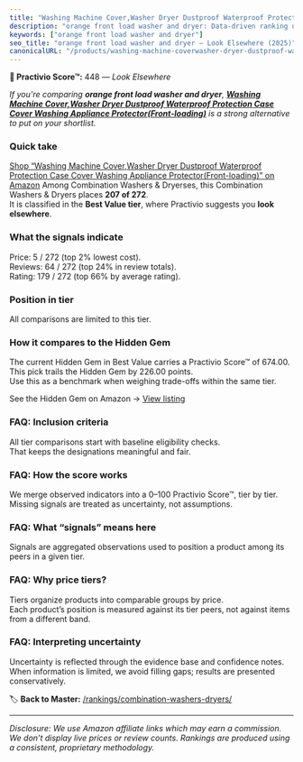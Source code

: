 ```yaml
---
title: "Washing Machine Cover,Washer Dryer Dustproof Waterproof Protection Case Cover Washing Appliance Protector(Front-loading)"
description: "orange front load washer and dryer: Data-driven ranking using the Practivio Score™. Positioned by quality, value, demand, findability, momentum."
keywords: ["orange front load washer and dryer"]
seo_title: "orange front load washer and dryer — Look Elsewhere (2025)"
canonicalURL: "/products/washing-machine-coverwasher-dryer-dustproof-waterproof-protection-case-cover-washing-appliance-protectorfront-loading-B07VZLZGV5/"
---
```


**🚫 Practivio Score™:** 448 — _Look Elsewhere_


*If you're comparing **orange front load washer and dryer**, **[Washing Machine Cover,Washer Dryer Dustproof Waterproof Protection Case Cover Washing Appliance Protector(Front-loading)](https://www.amazon.com/dp/B07VZLZGV5?tag=practivio-20)** is a strong alternative to put on your shortlist.*
### Quick take
[Shop “Washing Machine Cover,Washer Dryer Dustproof Waterproof Protection Case Cover Washing Appliance Protector(Front-loading)” on Amazon](https://www.amazon.com/dp/B07VZLZGV5?tag=practivio-20)
Among Combination Washers & Dryerses, this Combination Washers & Dryers places **207 of 272**.  
It is classified in the **Best Value tier**, where Practivio suggests you **look elsewhere**.

### What the signals indicate
Price: 5 / 272 (top 2% lowest cost).  
Reviews: 64 / 272 (top 24% in review totals).  
Rating: 179 / 272 (top 66% by average rating).  

### Position in tier
All comparisons are limited to this tier.

### How it compares to the Hidden Gem
The current Hidden Gem in Best Value carries a Practivio Score™ of 674.00.  
This pick trails the Hidden Gem by 226.00 points.  
Use this as a benchmark when weighing trade-offs within the same tier.  

See the Hidden Gem on Amazon → [View listing](https://www.amazon.com/dp/B01ALBMIEI?tag=practivio-20)

### FAQ: Inclusion criteria
All tier comparisons start with baseline eligibility checks.  
That keeps the designations meaningful and fair.

### FAQ: How the score works
We merge observed indicators into a 0–100 Practivio Score™, tier by tier.  
Missing signals are treated as uncertainty, not assumptions.

### FAQ: What “signals” means here
Signals are aggregated observations used to position a product among its peers in a given tier.

### FAQ: Why price tiers?
Tiers organize products into comparable groups by price.  
Each product’s position is measured against its tier peers, not against items from a different band.

### FAQ: Interpreting uncertainty
Uncertainty is reflected through the evidence base and confidence notes.  
When information is limited, we avoid filling gaps; results are presented conservatively.


🏷️ **Back to Master:** [/rankings/combination-washers-dryers/](/rankings/combination-washers-dryers/)

---
_Disclosure: We use Amazon affiliate links which may earn a commission. We don’t display live prices or review counts. Rankings are produced using a consistent, proprietary methodology._
